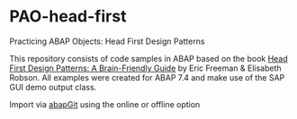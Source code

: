 # PAO-head-first
Practicing ABAP Objects: Head First Design Patterns


This repository consists of code samples in ABAP based on the book [Head First Design Patterns: A Brain-Friendly Guide](https://www.amazon.com/Head-First-Design-Patterns-Brain-Friendly/dp/0596007124) by Eric Freeman & Elisabeth Robson. All examples were created for ABAP 7.4 and make use of the SAP GUI demo output class.

Import via [abapGit](https://github.com/larshp/abapGit) using the online or offline option
